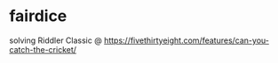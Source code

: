 # fairdice
solving Riddler Classic @ https://fivethirtyeight.com/features/can-you-catch-the-cricket/
